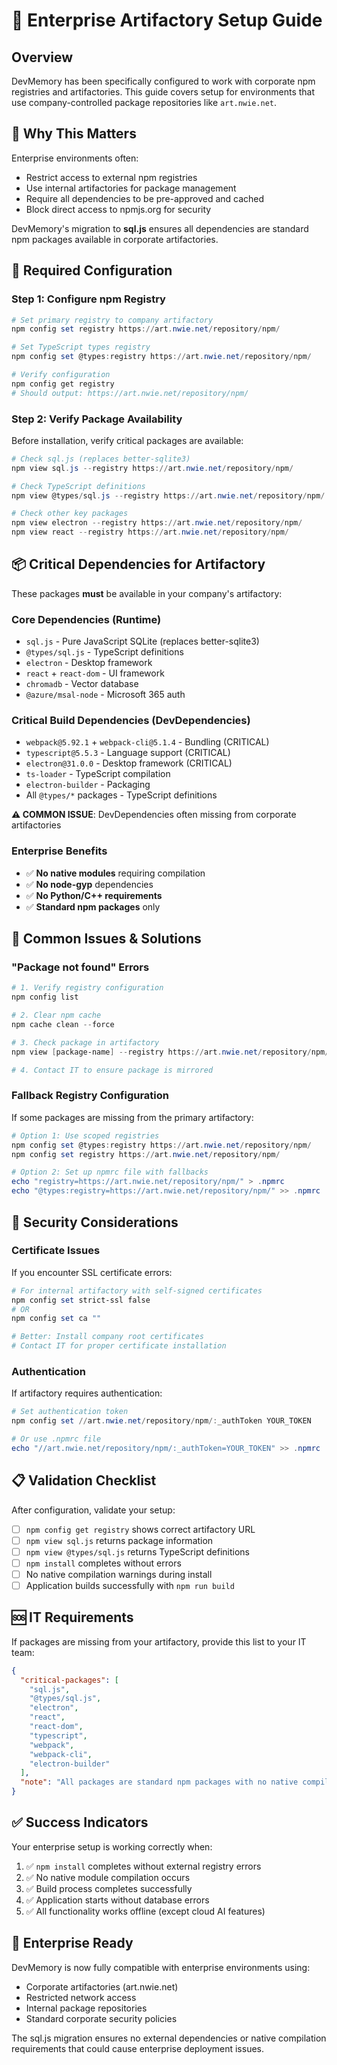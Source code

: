 # 🏢 Enterprise Artifactory Setup Guide

## Overview

DevMemory has been specifically configured to work with corporate npm registries and artifactories. This guide covers setup for environments that use company-controlled package repositories like `art.nwie.net`.

## 🎯 Why This Matters

Enterprise environments often:
- Restrict access to external npm registries
- Use internal artifactories for package management
- Require all dependencies to be pre-approved and cached
- Block direct access to npmjs.org for security

DevMemory's migration to **sql.js** ensures all dependencies are standard npm packages available in corporate artifactories.

## 🔧 Required Configuration

### **Step 1: Configure npm Registry**

```powershell
# Set primary registry to company artifactory
npm config set registry https://art.nwie.net/repository/npm/

# Set TypeScript types registry
npm config set @types:registry https://art.nwie.net/repository/npm/

# Verify configuration
npm config get registry
# Should output: https://art.nwie.net/repository/npm/
```

### **Step 2: Verify Package Availability**

Before installation, verify critical packages are available:

```powershell
# Check sql.js (replaces better-sqlite3)
npm view sql.js --registry https://art.nwie.net/repository/npm/

# Check TypeScript definitions
npm view @types/sql.js --registry https://art.nwie.net/repository/npm/

# Check other key packages
npm view electron --registry https://art.nwie.net/repository/npm/
npm view react --registry https://art.nwie.net/repository/npm/
```

## 📦 Critical Dependencies for Artifactory

These packages **must** be available in your company's artifactory:

### **Core Dependencies (Runtime)**
- `sql.js` - Pure JavaScript SQLite (replaces better-sqlite3)
- `@types/sql.js` - TypeScript definitions
- `electron` - Desktop framework
- `react` + `react-dom` - UI framework
- `chromadb` - Vector database
- `@azure/msal-node` - Microsoft 365 auth

### **Critical Build Dependencies (DevDependencies)**
- `webpack@5.92.1` + `webpack-cli@5.1.4` - Bundling (CRITICAL)
- `typescript@5.5.3` - Language support (CRITICAL)
- `electron@31.0.0` - Desktop framework (CRITICAL)
- `ts-loader` - TypeScript compilation
- `electron-builder` - Packaging
- All `@types/*` packages - TypeScript definitions

**⚠️ COMMON ISSUE**: DevDependencies often missing from corporate artifactories

### **Enterprise Benefits**
- ✅ **No native modules** requiring compilation
- ✅ **No node-gyp** dependencies
- ✅ **No Python/C++ requirements**
- ✅ **Standard npm packages** only

## 🚨 Common Issues & Solutions

### **"Package not found" Errors**

```powershell
# 1. Verify registry configuration
npm config list

# 2. Clear npm cache
npm cache clean --force

# 3. Check package in artifactory
npm view [package-name] --registry https://art.nwie.net/repository/npm/

# 4. Contact IT to ensure package is mirrored
```

### **Fallback Registry Configuration**

If some packages are missing from the primary artifactory:

```powershell
# Option 1: Use scoped registries
npm config set @types:registry https://art.nwie.net/repository/npm/
npm config set registry https://art.nwie.net/repository/npm/

# Option 2: Set up npmrc file with fallbacks
echo "registry=https://art.nwie.net/repository/npm/" > .npmrc
echo "@types:registry=https://art.nwie.net/repository/npm/" >> .npmrc
```

## 🔐 Security Considerations

### **Certificate Issues**
If you encounter SSL certificate errors:

```powershell
# For internal artifactory with self-signed certificates
npm config set strict-ssl false
# OR
npm config set ca ""

# Better: Install company root certificates
# Contact IT for proper certificate installation
```

### **Authentication**
If artifactory requires authentication:

```powershell
# Set authentication token
npm config set //art.nwie.net/repository/npm/:_authToken YOUR_TOKEN

# Or use .npmrc file
echo "//art.nwie.net/repository/npm/:_authToken=YOUR_TOKEN" >> .npmrc
```

## 📋 Validation Checklist

After configuration, validate your setup:

- [ ] `npm config get registry` shows correct artifactory URL
- [ ] `npm view sql.js` returns package information
- [ ] `npm view @types/sql.js` returns TypeScript definitions
- [ ] `npm install` completes without errors
- [ ] No native compilation warnings during install
- [ ] Application builds successfully with `npm run build`

## 🆘 IT Requirements

If packages are missing from your artifactory, provide this list to your IT team:

```json
{
  "critical-packages": [
    "sql.js",
    "@types/sql.js",
    "electron",
    "react",
    "react-dom",
    "typescript",
    "webpack",
    "webpack-cli",
    "electron-builder"
  ],
  "note": "All packages are standard npm packages with no native compilation requirements"
}
```

## ✅ Success Indicators

Your enterprise setup is working correctly when:

1. ✅ `npm install` completes without external registry errors
2. ✅ No native module compilation occurs
3. ✅ Build process completes successfully
4. ✅ Application starts without database errors
5. ✅ All functionality works offline (except cloud AI features)

## 🎉 Enterprise Ready

DevMemory is now fully compatible with enterprise environments using:
- Corporate artifactories (art.nwie.net)
- Restricted network access
- Internal package repositories
- Standard corporate security policies

The sql.js migration ensures no external dependencies or native compilation requirements that could cause enterprise deployment issues.